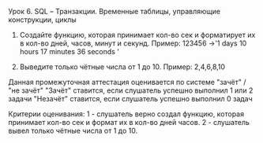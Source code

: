 Урок 6. SQL – Транзакции. Временные таблицы, управляющие конструкции, циклы
1. Создайте функцию, которая принимает кол-во сек и форматирует их в кол-во дней, часов, минут и секунд.
Пример: 123456 ->'1 days 10 hours 17 minutes 36 seconds '

2. Выведите только чётные числа от 1 до 10.
Пример: 2,4,6,8,10

Данная промежуточная аттестация оценивается по системе "зачёт" / "не зачёт" "Зачёт" ставится, если слушатель успешно выполнил 1 или 2 задачи "Незачёт" ставится, если слушатель успешно выполнил 0 задач

Критерии оценивания: 1 - слушатель верно создал функцию, которая принимает кол-во сек и формат их в кол-во дней часов. 2 - слушатель вывел только чётные числа от 1 до 10.
